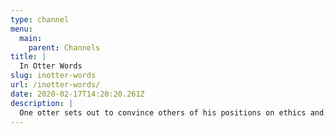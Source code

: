 ```yaml
---
type: channel
menu:
  main:
    parent: Channels
title: |
  In Otter Words
slug: inotter-words
url: /inotter-words/
date: 2020-02-17T14:20:20.261Z
description: |
  One otter sets out to convince others of his positions on ethics and politics, and perhaps be convinced of other positions himself!
---
```

